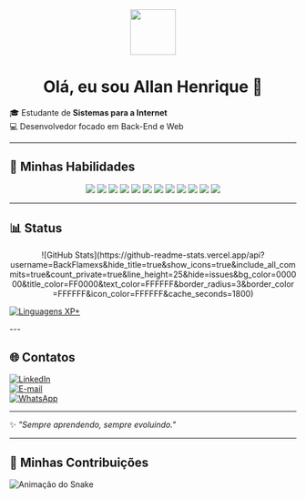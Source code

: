 <div align="center">
  <img src="https://media.giphy.com/media/hvRJCLFzcasrR4ia7z/giphy.gif" width="80px">
  <h1>Olá, eu sou Allan Henrique 👋</h1>
</div>

🎓 Estudante de **Sistemas para a Internet**  
💻 Desenvolvedor focado em Back-End e Web  

---

## 🚀 Minhas Habilidades  

<p align="center">
  <img src="https://img.shields.io/badge/PHP-777BB4?style=for-the-badge&logo=php&logoColor=white">
  <img src="https://img.shields.io/badge/Laravel-FF2D20?style=for-the-badge&logo=laravel&logoColor=white">
  <img src="https://img.shields.io/badge/Java-ED8B00?style=for-the-badge&logo=openjdk&logoColor=white">
  <img src="https://img.shields.io/badge/JavaScript-323330?style=for-the-badge&logo=javascript&logoColor=F7DF1E">
  <img src="https://img.shields.io/badge/TypeScript-007ACC?style=for-the-badge&logo=typescript&logoColor=white">
  <img src="https://img.shields.io/badge/Node.js-43853D?style=for-the-badge&logo=node.js&logoColor=white">
  <img src="https://img.shields.io/badge/WordPress-21759B?style=for-the-badge&logo=wordpress&logoColor=white">
  <img src="https://img.shields.io/badge/HTML5-E34F26?style=for-the-badge&logo=html5&logoColor=white">
  <img src="https://img.shields.io/badge/CSS3-1572B6?style=for-the-badge&logo=css3&logoColor=white">
  <img src="https://img.shields.io/badge/SQL-003B57?style=for-the-badge&logo=database&logoColor=white">
  <img src="https://img.shields.io/badge/Git-F05032?style=for-the-badge&logo=git&logoColor=white">
  <img src="https://img.shields.io/badge/GitHub-181717?style=for-the-badge&logo=github&logoColor=white">
</p>



---

## 📊 Status  
<p align="center">
![GitHub Stats](https://github-readme-stats.vercel.app/api?username=BackFlamexs&hide_title=true&show_icons=true&include_all_commits=true&count_private=true&line_height=25&hide=issues&bg_color=000000&title_color=FF0000&text_color=FFFFFF&border_radius=3&border_color=FFFFFF&icon_color=FFFFFF&cache_seconds=1800)  

[![Linguagens XP+](https://github-readme-stats.vercel.app/api/top-langs/?username=BackFlamexs&layout=compact&langs_count=6&show_icons=true&title_color=FF0000&text_color=FFFFFF&bg_color=000000&border_radius=3&border_color=FFFFFF&card_width=290&line_height=20&hide=html,scss,less&cache_seconds=1800)](https://github.com/anuraghazra/github-readme-stats)  
</p>
---

## 🌐 Contatos  

[![LinkedIn](https://img.shields.io/badge/LinkedIn-0077B5?style=for-the-badge&logo=linkedin&logoColor=white)](https://linkedin.com/in/seuusuario)  
[![E-mail](https://img.shields.io/badge/Email-D14836?style=for-the-badge&logo=gmail&logoColor=white)](mailto:seuemail@email.com)  
[![WhatsApp](https://img.shields.io/badge/WhatsApp-25D366?style=for-the-badge&logo=whatsapp&logoColor=white)](https://wa.me/55XXXXXXXXXXX)  

---

✨ *"Sempre aprendendo, sempre evoluindo."*  

---

## 🐍 Minhas Contribuições

<picture>
  <source media="(prefers-color-scheme: dark)" srcset="https://<seu-usuario>.github.io/<seu-usuario>/dist/github-contribution-grid-snake-dark.svg">
  <source media="(prefers-color-scheme: light)" srcset="https://<seu-usuario>.github.io/<seu-usuario>/dist/github-contribution-grid-snake.svg">
  <img alt="Animação do Snake" src="https://<seu-usuario>.github.io/<seu-usuario>/dist/github-contribution-grid-snake.svg">
</picture>

